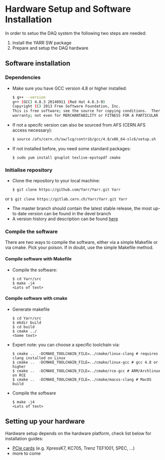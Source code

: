 # Hardware Setup and Software Installation

In order to setuo the DAQ system the following two steps are needed:
1. Install the YARR SW package
2. Prepare and setup the DAQ hardware

## Software installation

### Dependencies

- Make sure you have GCC version 4.8 or higher installed:
    ```bash
    $ g++ --version
    g++ (GCC) 4.8.3 20140911 (Red Hat 4.8.3-9)
    Copyright (C) 2013 Free Software Foundation, Inc.
    This is free software; see the source for copying conditions.  There is NO
    warranty; not even for MERCHANTABILITY or FITNESS FOR A PARTICULAR PURPOSE.
    ```
- If not a specifc version can also be sourced from AFS (CERN AFS access necessary):
    ```bash
    $ source /afs/cern.ch/sw/lcg/contrib/gcc/4.8/x86_64-slc6/setup.sh
    ```
- If not installed before, you need some standard packages:
    ```
    $ sudo yum install gnuplot texlive-epstopdf cmake
    ```
### Initialise repository

- Clone the repository to your local machine:
    ```
    $ git clone https://github.com/Yarr/Yarr.git Yarr
    ```
or
    ```
    $ git clone https://gitlab.cern.ch/Yarr/Yarr.git Yarr
    ```
- The master branch should contain the latest stable release, the most up-to date version can be found in the devel branch
- A version history and description can be found [here](version.md)

### Compile the software

There are two ways to compile the software, either via a simple Makefile or via cmake. Pick your poison.
If in doubt, use the simple Makefile method.

#### Compile software with Makefile
- Compile the software:
    ```
    $ cd Yarr/src
    $ make -j4
    <Lots of text>
    ```
#### Compile software with cmake
- Generate makefile
    ```
    $ cd Yarr/src
    $ mkdir build
    $ cd build
    $ cmake ../
    <Some text>
    ```
- Expert note: you can choose a specific toolchain via:
    ```
    $ cmake ..  -DCMAKE_TOOLCHAIN_FILE=../cmake/linux-clang # requires clang installed on Linux
    $ cmake ..  -DCMAKE_TOOLCHAIN_FILE=../cmake/linux-gcc # gcc 4.8 or higher
    $ cmake ..  -DCMAKE_TOOLCHAIN_FILE=../cmake/rce-gcc # ARM/Archlinux on RCE
    $ cmake ..  -DCMAKE_TOOLCHAIN_FILE=../cmake/macos-clang # MacOS build
    ```
- Compile the software
    ```
    $ make -j4
    <Lots of text>
    ```

## Setting up your hardware

Hardware setup depends on the hardware platform, check list below for installation guides:
- [PCIe cards](pcie.md) (e.g. XpressK7, KC705, Trenz TEF1001, SPEC, ...)
- more to come


